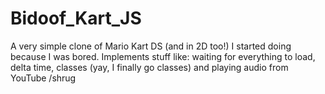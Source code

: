 # Bidoof_Kart_JS

A very simple clone of Mario Kart DS (and in 2D too!) I started doing because I was bored. Implements stuff like: waiting for everything to load, delta time, classes (yay, I finally go classes) and playing audio from YouTube /shrug